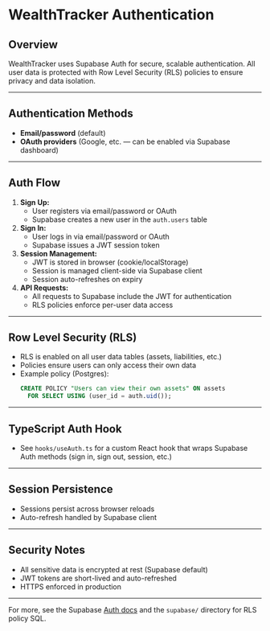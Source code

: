 # WealthTracker Authentication

## Overview

WealthTracker uses Supabase Auth for secure, scalable authentication. All user data is protected with Row Level Security (RLS) policies to ensure privacy and data isolation.

---

## Authentication Methods
- **Email/password** (default)
- **OAuth providers** (Google, etc. — can be enabled via Supabase dashboard)

---

## Auth Flow
1. **Sign Up:**
   - User registers via email/password or OAuth
   - Supabase creates a new user in the `auth.users` table
2. **Sign In:**
   - User logs in via email/password or OAuth
   - Supabase issues a JWT session token
3. **Session Management:**
   - JWT is stored in browser (cookie/localStorage)
   - Session is managed client-side via Supabase client
   - Session auto-refreshes on expiry
4. **API Requests:**
   - All requests to Supabase include the JWT for authentication
   - RLS policies enforce per-user data access

---

## Row Level Security (RLS)
- RLS is enabled on all user data tables (assets, liabilities, etc.)
- Policies ensure users can only access their own data
- Example policy (Postgres):
  ```sql
  CREATE POLICY "Users can view their own assets" ON assets
    FOR SELECT USING (user_id = auth.uid());
  ```

---

## TypeScript Auth Hook
- See `hooks/useAuth.ts` for a custom React hook that wraps Supabase Auth methods (sign in, sign out, session, etc.)

---

## Session Persistence
- Sessions persist across browser reloads
- Auto-refresh handled by Supabase client

---

## Security Notes
- All sensitive data is encrypted at rest (Supabase default)
- JWT tokens are short-lived and auto-refreshed
- HTTPS enforced in production

---

For more, see the Supabase [Auth docs](https://supabase.com/docs/guides/auth) and the `supabase/` directory for RLS policy SQL. 